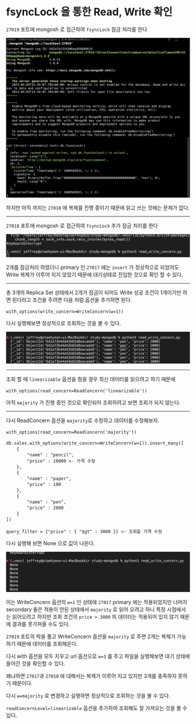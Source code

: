 # fsyncLock 을 통한 Read, Write 확인

`27019` 포트에 mongosh 로 접근하여 `fsyncLock` 잠금 처리를 한다

![fsyncLock](./images/fsyncLock.png)

하지만 아직 까지는 `27018` 에 복제를 진행 중이기 때문에 읽고 쓰는 것에는 문제가 없다.

---

`27018` 포트에 mongosh 로 접근하여 `fsyncLock` 추가 잠금 처리를 한다

![fsyncLock2](./images/fsyncLock2.png)

2개를 잠금처리 하였더니 primary 인 `27017` 에는 `insert` 가 정상적으로 되었어도
Write 복제가 이루어 지지 않았기 때문에 대기상태로 진입한 것으로 확인 할 수 있다.

---

총 3개의 Replica Set 상태에서 2개가 잠금이 되어도 Write 성공 조건이 1개이기만 하면 된다라고 조건을 주려면 다음 처럼 옵션을 추가하면 된다.

```
with_options(write_concern=WriteConcern(w=1))
```

다시 실행해보면 정상적으로 조회하는 것을 볼 수 있다.

![write_concern_w1](./images/write_concern_w1.png)

---

조회 할 때 `linearizable` 옵션을 줬을 경우 최신 데이터를 읽으려고 하기 때문에 

```
with_options(read_concern=ReadConcern('linearizable'))
```

아직 `majority` 가 진행 중인 것으로 확인되어 조회하려고 보면 조회가 되지 않는다.

---

다시 ReadConcern 옵션을 `majority`로 수정하고 데이터를 수정해보자.

```
with_options(read_concern=ReadConcern('majority'))
```

```
db.sales.with_options(write_concern=WriteConcern(w=1)).insert_many([
    {
        "name" : "pencil",
        "price" : 10000 <- 가격 수정
    },
    {
        "name" : "paper",
        "price" : 100
    },
    {
        "name" : "pen",
        "price" : 2000
    }
])

query_filter = {"price" : { "$gt" : 3000 }} <- 조회할 가격 수정
```

다시 실행해 보면 None 으로 값이 나온다.

![read_concern](./images/read_concern_majority.png)

이는 WriteConcern 옵션의 `w=1` 인 상태에 `27017` primary 에는 적용되었지만 나머지 secondary 들은 적용이 안된 상태에서 `majority` 로 읽어 오려고 하니 특정 시점에서는 읽어오려고 하지만 조회 조건의 `price > 3000` 의 데이터는 적용되어 있지 않기 때문에 결과를 못가져올 수도 있다.

`27019` 포트의 락을 풀고 WriteConcern 옵션을 `majority` 로 주면 2개는 복제가 가능하기 때문에 데이터를 조회해온다.

다시 with 옵션을 모두 지우고 url 옵션으로 `w=3` 를 주고 파일을 실행해보면 대기 상태에 들어간 것을 확인할 수 있다.

왜냐하면 `27017`과 `27018` 에 대해서는 복제가 이루어 지고 있지만 3개를 충족하지 못하기 때문이다.

다시 `w=majority` 로 변경하고 실행하면 정상적으로 조회하는 것을 볼 수 있다.

`readConcernLevel=linearizable` 옵션을 추가하여 조회해도 잘 가져오는 것을 볼 수 있다.

